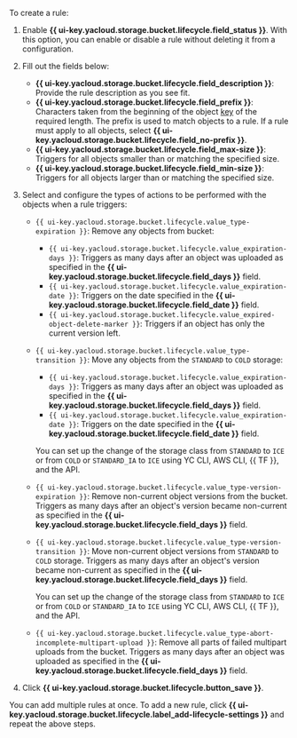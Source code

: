 To create a rule:

1. Enable **{{ ui-key.yacloud.storage.bucket.lifecycle.field_status }}**. With this option, you can enable or disable a rule without deleting it from a configuration.
1. Fill out the fields below:
   * **{{ ui-key.yacloud.storage.bucket.lifecycle.field_description }}**: Provide the rule description as you see fit.
   * **{{ ui-key.yacloud.storage.bucket.lifecycle.field_prefix }}**: Characters taken from the beginning of the object [key](../concepts/object.md#key) of the required length. The prefix is used to match objects to a rule. If a rule must apply to all objects, select **{{ ui-key.yacloud.storage.bucket.lifecycle.field_no-prefix }}**.
   * **{{ ui-key.yacloud.storage.bucket.lifecycle.field_max-size }}**: Triggers for all objects smaller than or matching the specified size.
   * **{{ ui-key.yacloud.storage.bucket.lifecycle.field_min-size }}**: Triggers for all objects larger than or matching the specified size.
1. Select and configure the types of actions to be performed with the objects when a rule triggers:
   * `{{ ui-key.yacloud.storage.bucket.lifecycle.value_type-expiration }}`: Remove any objects from bucket:

      * `{{ ui-key.yacloud.storage.bucket.lifecycle.value_expiration-days }}`: Triggers as many days after an object was uploaded as specified in the **{{ ui-key.yacloud.storage.bucket.lifecycle.field_days }}** field.
      * `{{ ui-key.yacloud.storage.bucket.lifecycle.value_expiration-date }}`: Triggers on the date specified in the **{{ ui-key.yacloud.storage.bucket.lifecycle.field_date }}** field.
      * `{{ ui-key.yacloud.storage.bucket.lifecycle.value_expired-object-delete-marker }}`: Triggers if an object has only the current version left.

   * `{{ ui-key.yacloud.storage.bucket.lifecycle.value_type-transition }}`: Move any objects from the `STANDARD` to `COLD` storage:

      * `{{ ui-key.yacloud.storage.bucket.lifecycle.value_expiration-days }}`: Triggers as many days after an object was uploaded as specified in the **{{ ui-key.yacloud.storage.bucket.lifecycle.field_days }}** field.
      * `{{ ui-key.yacloud.storage.bucket.lifecycle.value_expiration-date }}`: Triggers on the date specified in the **{{ ui-key.yacloud.storage.bucket.lifecycle.field_date }}** field.

      You can set up the change of the storage class from `STANDARD` to `ICE` or from `COLD` or `STANDARD_IA` to `ICE` using YC CLI, AWS CLI, {{ TF }}, and the API.

   * `{{ ui-key.yacloud.storage.bucket.lifecycle.value_type-version-expiration }}`: Remove non-current object versions from the bucket. Triggers as many days after an object's version became non-current as specified in the **{{ ui-key.yacloud.storage.bucket.lifecycle.field_days }}** field.
   * `{{ ui-key.yacloud.storage.bucket.lifecycle.value_type-version-transition }}`: Move non-current object versions from `STANDARD` to `COLD` storage. Triggers as many days after an object's version became non-current as specified in the **{{ ui-key.yacloud.storage.bucket.lifecycle.field_days }}** field.

      You can set up the change of the storage class from `STANDARD` to `ICE` or from `COLD` or `STANDARD_IA` to `ICE` using YC CLI, AWS CLI, {{ TF }}, and the API.

   * `{{ ui-key.yacloud.storage.bucket.lifecycle.value_type-abort-incomplete-multipart-upload }}`: Remove all parts of failed multipart uploads from the bucket. Triggers as many days after an object was uploaded as specified in the **{{ ui-key.yacloud.storage.bucket.lifecycle.field_days }}** field.

1. Click **{{ ui-key.yacloud.storage.bucket.lifecycle.button_save }}**.

You can add multiple rules at once. To add a new rule, click **{{ ui-key.yacloud.storage.bucket.lifecycle.label_add-lifecycle-settings }}** and repeat the above steps.